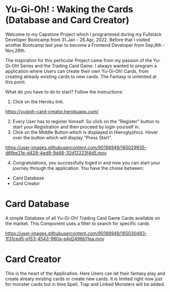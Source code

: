 # Yu-Gi-Oh! : Waking the Cards (Database and Card Creator)

Welcome to my Capstone Project which I programmed during my Fullstack Developer Bootcamp from 31.Jan - 26.Apr, 2022. Before that I visited another Bootcamp last year to become a Frontend Developer from Sep,6th - Nov,26th. 

The inspiration for this perticular Project came from my passion of the Yu-Gi-Oh! Series and the Trading Card Game. I always wanted to program a application where Users can create their own Yu-Gi-Oh! Cards, from creating already existing cards to new cards. The Fantasy is unlimited at this point.

What do you have to do to start? Follow the instructions:

1. Click on the Heroku link.

https://yugioh-card-creator.herokuapp.com/

2. Every User has to register himself. So click on the "Register" button to start your Registration and then proceed by login yourself in.
3. Click on the Middle Button which is displayed in Hieroglyphics. Hover over the button which will display "Press Start".

https://user-images.githubusercontent.com/90188949/165029935-d6fbe21e-d428-4ed9-9d48-32d12223f4d5.mov

4. Congratulations, you successfully loged in and now you can start your journey through the application. You have the choise between:

- Card Database 
- Card Creator

# Card Database

A simple Database of all Yu-Gi-Oh! Trading Card Game Cards available on the market. This Component uses a filter to search for specific cards


https://user-images.githubusercontent.com/90188949/165030483-1f31ced5-e153-4543-960a-e4d2496b11ea.mov

# Card Creator

This is the heart of the Application. Here Users can let their fantasy play and create alreaty existing cards or create new cards. It is limited right now just for monster cards but in time Spell, Trap and Linked Monsters will be added.




